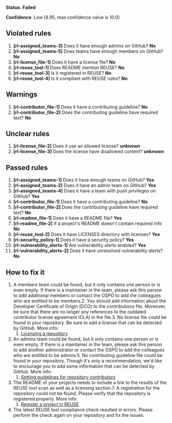 **Status**: **Failed**

**Confidence**: Low (8.95, max confidence value is 10.0)

## Violated rules

1.  **[rl-assigned_teams-3]** Does it have enough admins on GitHub? **No**
1.  **[rl-assigned_teams-5]** Does teams have enough members on GitHub? **No**
1.  **[rl-license_file-1]** Does it have a license file? **No**
1.  **[rl-reuse_tool-1]** Does README mention REUSE? **No**
1.  **[rl-reuse_tool-3]** Is it registered in REUSE? **No**
1.  **[rl-reuse_tool-4]** Is it compliant with REUSE rules? **No**


## Warnings

1.  **[rl-contributor_file-1]** Does it have a contributing guideline? **No**
1.  **[rl-contributor_file-2]** Does the contributing guideline have required text? **No**


## Unclear rules

1.  **[rl-license_file-2]** Does it use an allowed license? **unknown**
1.  **[rl-license_file-3]** Does the license have disallowed content? **unknown**


## Passed rules

1.  **[rl-assigned_teams-1]** Does it have enough teams on GitHub? **Yes**
1.  **[rl-assigned_teams-2]** Does it have an admin team on GitHub? **Yes**
1.  **[rl-assigned_teams-4]** Does it have a team with push privileges on GitHub? **Yes**
1.  **[rl-contributor_file-1]** Does it have a contributing guideline? **No**
1.  **[rl-contributor_file-2]** Does the contributing guideline have required text? **No**
1.  **[rl-readme_file-1]** Does it have a README file? **Yes**
1.  **[rl-readme_file-2]** If a project's README doesn't contain required info **No**
1.  **[rl-reuse_tool-2]** Does it have LICENSES directory with licenses? **Yes**
1.  **[rl-security_policy-1]** Does it have a security policy? **Yes**
1.  **[rl-vulnerability_alerts-1]** Are vulnerability alerts enabled? **Yes**
1.  **[rl-vulnerability_alerts-2]** Does it have unresolved vulnerability alerts? **No**


## How to fix it

1.  A members team could be found, but it only contains one person or is even empty. If there is a maintainer in the team, please ask this person to add additional members or contact the OSPO to add the colleagues who are entitled to be members.2.  You should add information about the Developer Certificate of Origin (DCO) to the contributions file. Moreover, be sure that there are no longer any references to the outdated contributor license agreement (CLA) in the file.3.  No license file could be found in your repository. Be sure to add a license that can be detected by GitHub.
    More info:
    1.  [Licensing a repository](https://docs.github.com/en/github/creating-cloning-and-archiving-repositories/licensing-a-repository#determining-the-location-of-your-license)
4.  An admins team could be found, but it only contains one person or is even empty. If there is a maintainer in the team, please ask this person to add another administrator or contact the OSPO to add the colleagues who are entitled to be admins.5.  No contributing guideline file could be found in your repository. Though it's only a recommendation, we'd like to encourage you to add some information that can be detected by GitHub.
    More info:
    1.  [Setting guidelines for repository contributors](https://docs.github.com/en/communities/setting-up-your-project-for-healthy-contributions/setting-guidelines-for-repository-contributors#adding-a-contributing-file)
6.  The README of your projects needs to include a link to the results of the REUSE tool scan as well as a licensing section.7.  A registration for the repository could not be found. Please verify that the repository is registered properly.
    More info:
    1.  [Register a project in REUSE](https://api.reuse.software/register)
8.  The latest REUSE tool compliance check resulted in errors. Please perform the check again on your repository and fix the issues.
